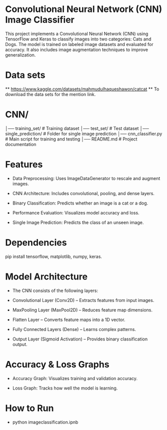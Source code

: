 # Convolutional Neural Network (CNN) Image Classifier
  This project implements a Convolutional Neural Network (CNN) using TensorFlow and Keras to classify images into two categories: Cats and Dogs. The model is trained on labeled image datasets and evaluated for accuracy. It also includes image augmentation techniques to improve generalization.


  #  Data sets
 ** https://www.kaggle.com/datasets/mahmudulhaqueshawon/catcat **   To download the data sets for the mention link.

  # CNN/
│── training_set/          # Training dataset
│── test_set/              # Test dataset
│── single_prediction/     # Folder for single image prediction
│── cnn_classifier.py      # Main script for training and testing
│── README.md              # Project documentation

# Features

* Data Preprocessing: Uses ImageDataGenerator to rescale and augment images.

* CNN Architecture: Includes convolutional, pooling, and dense layers.

* Binary Classification: Predicts whether an image is a cat or a dog.

* Performance Evaluation: Visualizes model accuracy and loss.

* Single Image Prediction: Predicts the class of an unseen image.

# Dependencies
pip install tensorflow, matplotlib, numpy, keras.

# Model Architecture

* The CNN consists of the following layers:

* Convolutional Layer (Conv2D) – Extracts features from input images.

* MaxPooling Layer (MaxPool2D) – Reduces feature map dimensions.

* Flatten Layer – Converts feature maps into a 1D vector.

* Fully Connected Layers (Dense) – Learns complex patterns.

* Output Layer (Sigmoid Activation) – Provides binary classification output.

 # Accuracy & Loss Graphs

* Accuracy Graph: Visualizes training and validation accuracy.

* Loss Graph: Tracks how well the model is learning.

# How to Run
* python imageclassification.ipnb

